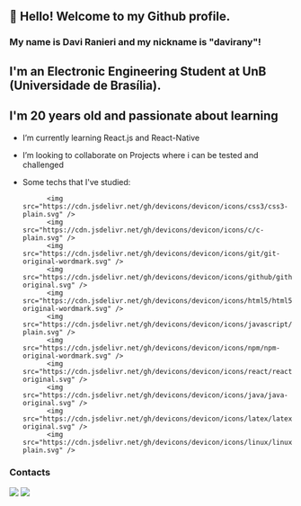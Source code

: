 ## 👋 Hello! Welcome to my Github profile.
### My name is Davi Ranieri and my nickname is "davirany"!
## I'm an Electronic Engineering Student at UnB (Universidade de Brasília).
## I'm 20 years old and passionate about learning

- I’m currently learning React.js and React-Native
- I’m looking to collaborate on Projects where i can be tested and challenged
- Some techs that I've studied: 

            <img src="https://cdn.jsdelivr.net/gh/devicons/devicon/icons/css3/css3-plain.svg" /> 
            <img src="https://cdn.jsdelivr.net/gh/devicons/devicon/icons/c/c-plain.svg" />
            <img src="https://cdn.jsdelivr.net/gh/devicons/devicon/icons/git/git-original-wordmark.svg" />
            <img src="https://cdn.jsdelivr.net/gh/devicons/devicon/icons/github/github-original.svg" />
            <img src="https://cdn.jsdelivr.net/gh/devicons/devicon/icons/html5/html5-original-wordmark.svg" />
            <img src="https://cdn.jsdelivr.net/gh/devicons/devicon/icons/javascript/javascript-plain.svg" />
            <img src="https://cdn.jsdelivr.net/gh/devicons/devicon/icons/npm/npm-original-wordmark.svg" />
            <img src="https://cdn.jsdelivr.net/gh/devicons/devicon/icons/react/react-original.svg" />
            <img src="https://cdn.jsdelivr.net/gh/devicons/devicon/icons/java/java-original.svg" />
            <img src="https://cdn.jsdelivr.net/gh/devicons/devicon/icons/latex/latex-original.svg" />
            <img src="https://cdn.jsdelivr.net/gh/devicons/devicon/icons/linux/linux-plain.svg" />

### Contacts
  <a href = "mailto:contato@davirany@gmail.com"><img src="https://img.shields.io/badge/Gmail-D14836?style=for-the-badge&logo=gmail&logoColor=white" target="_blank"></a>
<a href="https://www.linkedin.com/in/davi-ranieri-fonsêca-98252821b" target="_blank"><img src="https://img.shields.io/badge/-LinkedIn-%230077B5?style=for-the-badge&logo=linkedin&logoColor=white" target="_blank"></a>   
